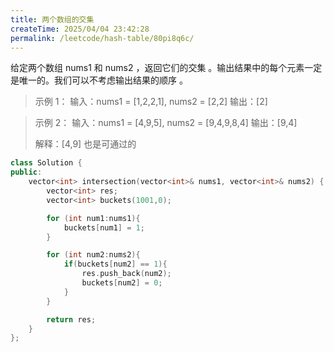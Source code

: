 ```yaml
---
title: 两个数组的交集
createTime: 2025/04/04 23:42:28
permalink: /leetcode/hash-table/80pi8q6c/
---
```

<LinkCard title="力扣题目链接: 两个数组的交集" href="https://leetcode.cn/problems/intersection-of-two-arrays/description/"/>

给定两个数组 nums1 和 nums2 ，返回它们的交集 。输出结果中的每个元素一定是唯一的。我们可以不考虑输出结果的顺序 。



>示例 1：
输入：nums1 = [1,2,2,1], nums2 = [2,2]
输出：[2]

>示例 2：
输入：nums1 = [4,9,5], nums2 = [9,4,9,8,4]
输出：[9,4]
>
>解释：[4,9] 也是可通过的

```c++
class Solution {
public:
    vector<int> intersection(vector<int>& nums1, vector<int>& nums2) {
        vector<int> res;
        vector<int> buckets(1001,0);

        for (int num1:nums1){
            buckets[num1] = 1;
        }

        for (int num2:nums2){
            if(buckets[num2] == 1){
                res.push_back(num2);
                buckets[num2] = 0;
            }
        }

        return res;
    }
};
```